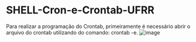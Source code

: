 # SHELL-Cron-e-Crontab-UFRR

Para realizar a programação do Crontab, primeiramente é necessário abrir o arquivo do crontab utilizando do comando:
crontab -e.
![image](https://github.com/MarquinhoVN/SHELL-Cron-e-Crontab-UFRR/assets/110234026/bdcc83e1-6ea8-40f6-a682-d53cb41938a7)
